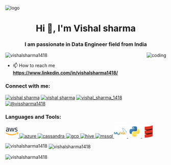 ![logo](https://repository-images.githubusercontent.com/330349275/281486b8-097d-4fdb-a4a5-92fc485f920c)
<h1 align="center">Hi 👋, I'm Vishal sharma</h1>
<h3 align="center">I am  passionate in Data Engineer field from India</h3>

<img align="right" alt="coding" widht="200" height="200" src="https://cdn.dribbble.com/users/1162077/screenshots/3848914/programmer.gif">

<p align="left"> <img src="https://komarev.com/ghpvc/?username=vishalsharma1418&label=Profile%20views&color=0e75b6&style=flat" alt="vishalsharma1418" /> </p>

- 📫 How to reach me **https://www.linkedin.com/in/vishalsharma1418/**

<h3 align="left">Connect with me:</h3>
<p align="left">
<a href="https://linkedin.com/in/vishal sharma" target="blank"><img align="center" src="https://raw.githubusercontent.com/rahuldkjain/github-profile-readme-generator/master/src/images/icons/Social/linked-in-alt.svg" alt="vishal sharma" height="30" width="40" /></a>
<a href="https://www.hackerrank.com/vishal sharma" target="blank"><img align="center" src="https://raw.githubusercontent.com/rahuldkjain/github-profile-readme-generator/master/src/images/icons/Social/hackerrank.svg" alt="vishal sharma" height="30" width="40" /></a>
<a href="https://www.leetcode.com/vishal_sharma_1418" target="blank"><img align="center" src="https://raw.githubusercontent.com/rahuldkjain/github-profile-readme-generator/master/src/images/icons/Social/leet-code.svg" alt="vishal_sharma_1418" height="30" width="40" /></a>
<a href="https://www.hackerearth.com/@vissharma1418" target="blank"><img align="center" src="https://raw.githubusercontent.com/rahuldkjain/github-profile-readme-generator/master/src/images/icons/Social/hackerearth.svg" alt="@vissharma1418" height="30" width="40" /></a>
</p>

<h3 align="left">Languages and Tools:</h3>
<p align="left"> <a href="https://aws.amazon.com" target="_blank" rel="noreferrer"> <img src="https://raw.githubusercontent.com/devicons/devicon/master/icons/amazonwebservices/amazonwebservices-original-wordmark.svg" alt="aws" width="40" height="40"/> </a> <a href="https://azure.microsoft.com/en-in/" target="_blank" rel="noreferrer"> <img src="https://www.vectorlogo.zone/logos/microsoft_azure/microsoft_azure-icon.svg" alt="azure" width="40" height="40"/> </a> <a href="https://cassandra.apache.org/" target="_blank" rel="noreferrer"> <img src="https://www.vectorlogo.zone/logos/apache_cassandra/apache_cassandra-icon.svg" alt="cassandra" width="40" height="40"/> </a> <a href="https://cloud.google.com" target="_blank" rel="noreferrer"> <img src="https://www.vectorlogo.zone/logos/google_cloud/google_cloud-icon.svg" alt="gcp" width="40" height="40"/> </a> <a href="https://hive.apache.org/" target="_blank" rel="noreferrer"> <img src="https://www.vectorlogo.zone/logos/apache_hive/apache_hive-icon.svg" alt="hive" width="40" height="40"/> </a> <a href="https://www.microsoft.com/en-us/sql-server" target="_blank" rel="noreferrer"> <img src="https://www.svgrepo.com/show/303229/microsoft-sql-server-logo.svg" alt="mssql" width="40" height="40"/> </a> <a href="https://www.mysql.com/" target="_blank" rel="noreferrer"> <img src="https://raw.githubusercontent.com/devicons/devicon/master/icons/mysql/mysql-original-wordmark.svg" alt="mysql" width="40" height="40"/> </a> <a href="https://www.python.org" target="_blank" rel="noreferrer"> <img src="https://raw.githubusercontent.com/devicons/devicon/master/icons/python/python-original.svg" alt="python" width="40" height="40"/> </a> <a href="https://www.scala-lang.org" target="_blank" rel="noreferrer"> <img src="https://raw.githubusercontent.com/devicons/devicon/master/icons/scala/scala-original.svg" alt="scala" width="40" height="40"/> </a> </p>

<p><img align="left" src="https://github-readme-stats.vercel.app/api/top-langs?username=vishalsharma1418&show_icons=true&locale=en&layout=compact" alt="vishalsharma1418" /></p>

<p>&nbsp;<img align="center" src="https://github-readme-stats.vercel.app/api?username=vishalsharma1418&show_icons=true&locale=en" alt="vishalsharma1418" /></p>

<p><img align="center" src="https://github-readme-streak-stats.herokuapp.com/?user=vishalsharma1418&" alt="vishalsharma1418" /></p>
